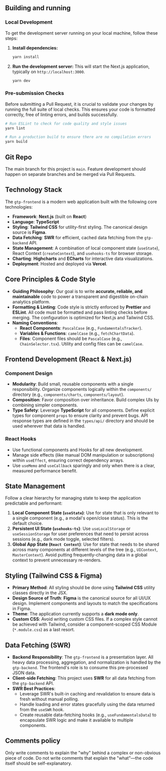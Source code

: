 ## Building and running

### Local Development

To get the development server running on your local machine, follow these steps:

1.  **Install dependencies:**
    ```bash
    yarn install
    ```

2.  **Run the development server:**
    This will start the Next.js application, typically on `http://localhost:3000`.
    ```bash
    yarn dev
    ```

### Pre-submission Checks

Before submitting a Pull Request, it is crucial to validate your changes by running the full suite of local checks. This ensures your code is formatted correctly, free of linting errors, and builds successfully.

```bash
# Run ESLint to check for code quality and style issues
yarn lint

# Run a production build to ensure there are no compilation errors
yarn build
```

## Git Repo

The main branch for this project is `main`. Feature development should happen on separate branches and be merged via Pull Requests.

## Technology Stack

The `gtp-frontend` is a modern web application built with the following core technologies:

-   **Framework**: **Next.js** (built on **React**)
-   **Language**: **TypeScript**
-   **Styling**: **Tailwind CSS** for utility-first styling. The canonical design source is **Figma**.
-   **Data Fetching**: **SWR** for efficient, cached data fetching from the `gtp-backend` API.
-   **State Management**: A combination of local component state (`useState`), React Context (`createContext`), and `usehooks-ts` for browser storage.
-   **Charting**: **Highcharts** and **ECharts** for interactive data visualizations.
-   **Deployment**: Hosted and deployed via **Vercel**.

## Core Principles & Code Style

-   **Guiding Philosophy**: Our goal is to write **accurate, reliable, and maintainable** code to power a transparent and digestible on-chain analytics platform.
-   **Formatting & Linting**: Code style is strictly enforced by **Prettier** and **ESLint**. All code must be formatted and pass linting checks before merging. The configuration is optimized for Next.js and Tailwind CSS.
-   **Naming Conventions**:
    -   **React Components**: `PascalCase` (e.g., `FundamentalsTracker`).
    -   **Variables & Functions**: `camelCase` (e.g., `fetchChartData`).
    -   **Files**: Component files should be `PascalCase` (e.g., `ChainSelector.tsx`). Utility and config files can be `camelCase`.

## Frontend Development (React & Next.js)

### Component Design

-   **Modularity**: Build small, reusable components with a single responsibility. Organize components logically within the `components/` directory (e.g., `components/charts`, `components/layout`).
-   **Composition**: Favor composition over inheritance. Build complex UIs by combining simpler components.
-   **Type Safety**: Leverage **TypeScript** for all components. Define explicit types for component `props` to ensure clarity and prevent bugs. API response types are defined in the `types/api/` directory and should be used wherever that data is handled.

### React Hooks

-   Use functional components and Hooks for all new development.
-   Manage side effects (like manual DOM manipulation or subscriptions) within `useEffect`, ensuring correct dependency arrays.
-   Use `useMemo` and `useCallback` sparingly and only when there is a clear, measured performance benefit.

## State Management

Follow a clear hierarchy for managing state to keep the application predictable and performant:

1.  **Local Component State (`useState`)**: Use for state that is only relevant to a single component (e.g., a modal's open/close status). This is the default choice.
2.  **Persistent UI State (`usehooks-ts`)**: Use `useLocalStorage` or `useSessionStorage` for user preferences that need to persist across sessions (e.g., dark mode toggle, selected filters).
3.  **Global App State (`React Context`)**: Use for state that needs to be shared across many components at different levels of the tree (e.g., `UIContext`, `MasterContext`). Avoid putting frequently-changing data in a global context to prevent unnecessary re-renders.

## Styling (Tailwind CSS & Figma)

-   **Primary Method**: All styling should be done using **Tailwind CSS** utility classes directly in the JSX.
-   **Design Source of Truth**: **Figma** is the canonical source for all UI/UX design. Implement components and layouts to match the specifications in Figma.
-   **Theme**: The application currently supports a **dark mode only**.
-   **Custom CSS**: Avoid writing custom CSS files. If a complex style cannot be achieved with Tailwind, consider a component-scoped CSS Module (`*.module.css`) as a last resort.

## Data Fetching (SWR)

-   **Backend Responsibility**: The `gtp-frontend` is a presentation layer. All heavy data processing, aggregation, and normalization is handled by the `gtp-backend`. The frontend's role is to consume this pre-processed JSON data.
-   **Client-side Fetching**: This project uses **SWR** for all data fetching from the `gtp-backend` API.
-   **SWR Best Practices**:
    -   Leverage SWR's built-in caching and revalidation to ensure data is fresh without manual polling.
    -   Handle loading and error states gracefully using the data returned from the `useSWR` hook.
    -   Create reusable data-fetching hooks (e.g., `useFundamentalsData`) to encapsulate SWR logic and make it available to multiple components.

## Comments policy

Only write comments to explain the "why" behind a complex or non-obvious piece of code. Do not write comments that explain the "what"—the code itself should be self-explanatory.